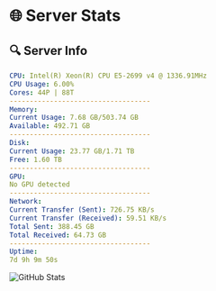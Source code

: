 # 🌐 Server Stats
## 🔍 Server Info
```yaml
CPU: Intel(R) Xeon(R) CPU E5-2699 v4 @ 1336.91MHz
CPU Usage: 6.00%
Cores: 44P | 88T
-----------------------------------
Memory:
Current Usage: 7.68 GB/503.74 GB
Available: 492.71 GB
-----------------------------------
Disk:
Current Usage: 23.77 GB/1.71 TB
Free: 1.60 TB
-----------------------------------
GPU:
No GPU detected
-----------------------------------
Network:
Current Transfer (Sent): 726.75 KB/s
Current Transfer (Received): 59.51 KB/s
Total Sent: 388.45 GB
Total Received: 64.73 GB
-----------------------------------
Uptime:
7d 9h 9m 50s
```
![GitHub Stats](https://img.shields.io/badge/Updated-2025-04-27_02:18:38-blue)